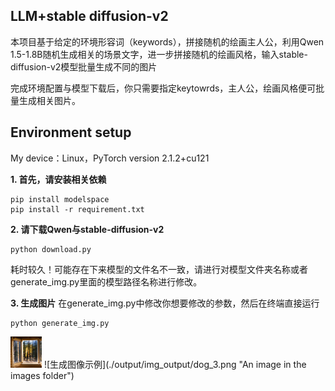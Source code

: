 ## **LLM+stable diffusion-v2**
本项目基于给定的环境形容词（keywords），拼接随机的绘画主人公，利用Qwen 1.5-1.8B随机生成相关的场景文字，进一步拼接随机的绘画风格，输入stable-diffusion-v2模型批量生成不同的图片

完成环境配置与模型下载后，你只需要指定keytowrds，主人公，绘画风格便可批量生成相关图片。

## **Environment setup**

My device：Linux，PyTorch version 2.1.2+cu121

**1. 首先，请安装相关依赖**
```shell
pip install modelspace
pip install -r requirement.txt
```
**2.  请下载Qwen与stable-diffusion-v2**
```shell
python download.py
```
耗时较久！可能存在下来模型的文件名不一致，请进行对模型文件夹名称或者generate_img.py里面的模型路径名称进行修改。

**3. 生成图片**
在generate_img.py中修改你想要修改的参数，然后在终端直接运行
```
python generate_img.py
```
<img src="./output/img_output/dog_3.png" alt="描述" style="width: 50px; height: auto;">
![生成图像示例](./output/img_output/dog_3.png "An image in the images folder")
